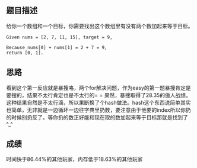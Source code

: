 ## 题目描述

给你一个数组和一个目标，你需要找出这个数组里有没有两个数加起来等于目标。

```
Given nums = [2, 7, 11, 15], target = 9,

Because nums[0] + nums[1] = 2 + 7 = 9,
return [0, 1].
```

## 思路

看到这个第一反应就是暴搜咯，两个for解决问题，作为easy的第一题暴搜肯定是要搜的，结果不太行肯定也是不太行的= = 果然，暴搜取得了28.35的傲人战绩。这种结果自然是不太行滴，所以果断换了个hash做法。hash这个东西说简单其实也简单，无非就是一边循环一边往字典里扔数，要注意由于他要的index所以你扔的时候别扔反了。等你扔的数正好能和现在取的数加起来等于目标那就是找到了^_^

## 成绩

时间快于86.44%的其他玩家，内存低于18.63%的其他玩家

